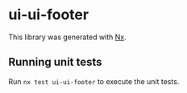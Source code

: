 # ui-ui-footer

This library was generated with [Nx](https://nx.dev).

## Running unit tests

Run `nx test ui-ui-footer` to execute the unit tests.
